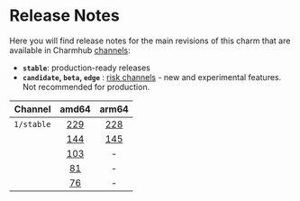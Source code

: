 # Release Notes

Here you will find release notes for the main revisions of this charm that are available in Charmhub [channels](https://juju.is/docs/sdk/channel):

* **`stable`**: production-ready releases
* **`candidate`, `beta`, `edge`** : [risk channels](https://juju.is/docs/sdk/channel#heading--risk) - new and experimental features. Not recommended for production.

|  Channel | amd64 | arm64 |
|----------:|:-----:|:-----:|
| `1/stable` | [229](/t/15090) | [228](/t/15090) |
|                     | [144](/t/14070) | [145](/t/14070) |
|                     | [103](/t/13297) | - |
|                     | [81](/t/12751) | - |
|                     | [76](/t/12262) | - |